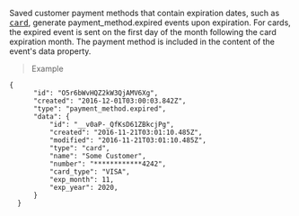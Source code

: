 <div class="method-area">
  <div class="method-copy">
    <div class="method-copy-padding">
      <p>Saved customer payment methods that contain expiration dates, such as <a href="#card" style="font-family:monospace">card</a>, generate
      <span class="code-green">payment_method.expired</span> events upon expiration. For cards, the expired event is sent on the first day of the month following the card expiration month. The payment method is included in the content of the
      event's <span class="code-green">data</span> property.</p>
    </div>
  </div>
  <blockquote><p>Example</p></blockquote>

  <pre><code class="json">{
      "id": "O5r6bWvHQZ2kW3QjAMV6Xg",
      "created": "2016-12-01T03:00:03.842Z",
      "type": "payment_method.expired",
      "data": {
          "id": "&#95;&#95;v0aP-&#95;QfKsD61ZBkcjPg",
          "created": "2016-11-21T03:01:10.485Z",
          "modified": "2016-11-21T03:01:10.485Z",
          "type": "card",
          "name": "Some Customer",
          "number": "************4242",
          "card_type": "VISA",
          "exp_month": 11,
          "exp_year": 2020,
      }
  }</code>
  </pre>
</div>
